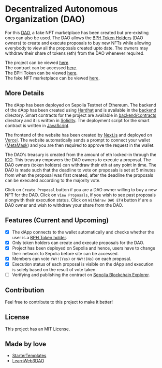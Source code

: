 # Decentralized Autonomous Organization (DAO)

For this [DAO](https://ethereum.org/en/dao/), a fake NFT marketplace has been created but pre-existing ones can also be used. The DAO allows the [BPH Token Holders](https://sepolia.etherscan.io/token/0x27357ef37b72726dbd6a15b9f5e9ba9729327fcd#balances) (DAO owners) to create and execute proposals to buy new NFTs while allowing everybody to view all the proposals created upto date. The owners may withdraw their share of tokens (eth) from the DAO whenever required.

The project can be viewed [here](https://dao-omega-five.vercel.app/). <br />
The contract can be accessed [here](https://sepolia.etherscan.io/address/0x1a3f436b9b7d72463ffba8f52b6f7a10756ddbf4). <br />
The BPH Token can be viewed [here](https://sepolia.etherscan.io/token/0x27357ef37b72726dbd6a15b9f5e9ba9729327fcd). <br />
The fake NFT marketplace can be viewed [here](https://sepolia.etherscan.io/address/0x9a804737b230c06e4ee01e5e4eb9f23d52855832).

## More Details

The dApp has been deployed on Sepolia Testnet of Ethereum. The backend of the dApp has been created using [Hardhat](https://hardhat.org/) and is available in the [backend](https://github.com/Tanmay-Bhatnagar-03/DAO/tree/main/backend) directory. Smart contracts for the project are available in [backend/contracts](https://github.com/Tanmay-Bhatnagar-03/DAO/tree/main/backend/contracts) directory and it is written in [Solidity](https://soliditylang.org/). The deployment script for the smart contract is written in [JavaScript](https://developer.mozilla.org/en-US/docs/Web/javascript). <br />

The frontend of the website has been created by [Next.js](https://nextjs.org/) and deployed on [Vercel](https://vercel.com/). The website automatically sends a prompt to connect your wallet ([MetaMask](https://metamask.io/)) and you are then required to approve the request in the wallet.<br />

The DAO's treasury is created from the amount of eth locked-in through the [ICO](https://ico-two-henna.vercel.app/). This treasury empowers the DAO owners to execute a proposal. The DAO owners (token holders) can withdraw their eth at any point in time. The DAO is made such that the deadline to vote on proposals is set at 5 minutes from when the proposal was first created, after the deadline the proposals can be executed according to the majority vote.<br />

Click on `Create Proposal` button if you are a DAO owner willing to buy a new NFT for the DAO. Click on `View Proposals`, if you wish to see past proposals alongwith their execution status. Click on `Withdraw DAO ETH` button if are a DAO owner and wish to withdraw your share from the DAO.

## Features (Current and Upcoming)

- [x] The dApp connects to the wallet automatically and checks whether the user is a [BPH Token holder](https://sepolia.etherscan.io/token/0x27357ef37b72726dbd6a15b9f5e9ba9729327fcd#balances).
- [x] Only token holders can create and execute proposals for the DAO.
- [x] Project has been deployed on Sepolia and hence, users have to change their network to Sepolia before site can be accessed.
- [x] Members can vote `YAY!(Yes)` or `NAY!(No)` on each proposal.
- [x] Execution status of each proposal is visible on the dApp and execution is solely based on the result of vote taken.
- [ ] Verifying and publishing the contract on [Sepolia Blockchain Explorer](https://sepolia.etherscan.io/).

## Contribution

Feel free to contribute to this project to make it better!

## License

This project has an MIT License.

## Made by love

- [StarterTemplates](https://twitter.com/startertemp)
- [LearnWeb3DAO](https://learnweb3.io)
